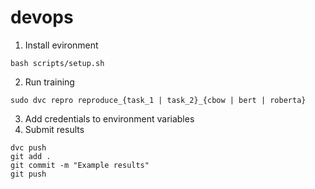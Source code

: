 # devops

1. Install evironment
```
bash scripts/setup.sh
```

2. Run training
```
sudo dvc repro reproduce_{task_1 | task_2}_{cbow | bert | roberta}
```

3. Add credentials to environment variables
4. Submit results
```
dvc push
git add .
git commit -m "Example results"
git push
```
